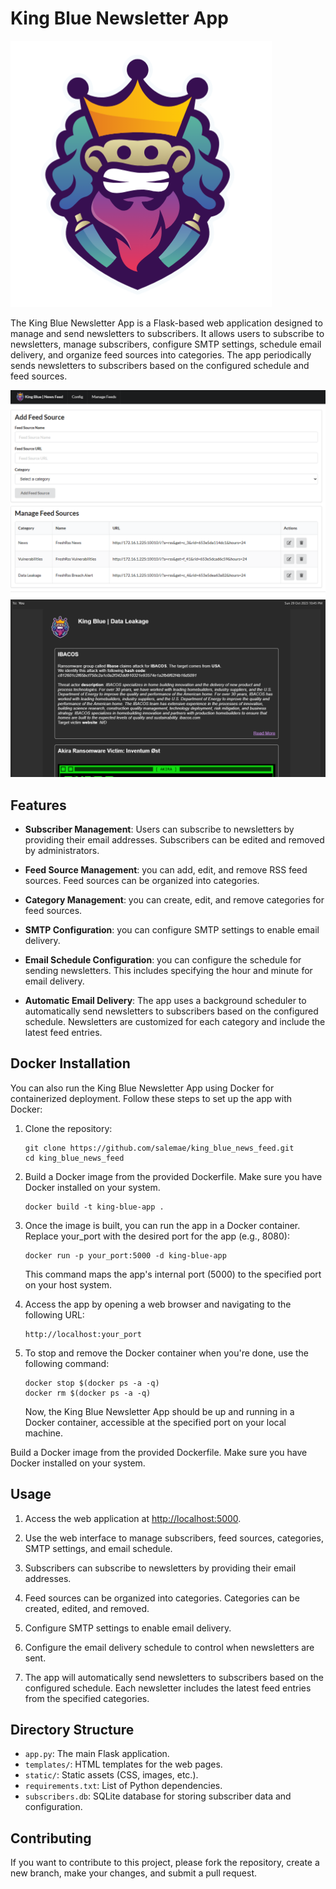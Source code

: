 # King Blue Newsletter App

![Insert Logo Here - Replace with Your App Logo](https://github.com/salemae/king_blue_news_feed/blob/main/static/logo.png)

The King Blue Newsletter App is a Flask-based web application designed to manage and send newsletters to subscribers. It allows users to subscribe to newsletters, manage subscribers, configure SMTP settings, schedule email delivery, and organize feed sources into categories. The app periodically sends newsletters to subscribers based on the configured schedule and feed sources.

![Screenshot 1 - Home Page](https://github.com/salemae/king_blue_news_feed/blob/main/screenshots/Screenshot_2.png)
![Screenshot 2 - Subscriber Management](https://github.com/salemae/king_blue_news_feed/blob/main/screenshots/Screenshot_3.png)

## Features

- **Subscriber Management**: Users can subscribe to newsletters by providing their email addresses. Subscribers can be edited and removed by administrators.

- **Feed Source Management**: you can add, edit, and remove RSS feed sources. Feed sources can be organized into categories.

- **Category Management**: you can create, edit, and remove categories for feed sources.

- **SMTP Configuration**: you can configure SMTP settings to enable email delivery.

- **Email Schedule Configuration**: you can configure the schedule for sending newsletters. This includes specifying the hour and minute for email delivery.

- **Automatic Email Delivery**: The app uses a background scheduler to automatically send newsletters to subscribers based on the configured schedule. Newsletters are customized for each category and include the latest feed entries.


## Docker Installation

You can also run the King Blue Newsletter App using Docker for containerized deployment. Follow these steps to set up the app with Docker:

1. Clone the repository:

   ```shell
   git clone https://github.com/salemae/king_blue_news_feed.git
   cd king_blue_news_feed
   ```

2. Build a Docker image from the provided Dockerfile. Make sure you have Docker installed on your system.

   ```shell
   docker build -t king-blue-app .
   ```

3. Once the image is built, you can run the app in a Docker container. Replace your_port with the desired port for the app (e.g., 8080):

   ```shell
   docker run -p your_port:5000 -d king-blue-app
   ```

   This command maps the app's internal port (5000) to the specified port on your host system.

4. Access the app by opening a web browser and navigating to the following URL:

   ```shell
   http://localhost:your_port
   ```

5. To stop and remove the Docker container when you're done, use the following command:

   ```shell
   docker stop $(docker ps -a -q)
   docker rm $(docker ps -a -q)
   ```
    Now, the King Blue Newsletter App should be up and running in a Docker container, accessible at the specified port on your local machine.


Build a Docker image from the provided Dockerfile. Make sure you have Docker installed on your system.

## Usage

1. Access the web application at [http://localhost:5000](http://localhost:5000).

2. Use the web interface to manage subscribers, feed sources, categories, SMTP settings, and email schedule.

3. Subscribers can subscribe to newsletters by providing their email addresses.

4. Feed sources can be organized into categories. Categories can be created, edited, and removed.

5. Configure SMTP settings to enable email delivery.

6. Configure the email delivery schedule to control when newsletters are sent.

7. The app will automatically send newsletters to subscribers based on the configured schedule. Each newsletter includes the latest feed entries from the specified categories.

## Directory Structure

- `app.py`: The main Flask application.
- `templates/`: HTML templates for the web pages.
- `static/`: Static assets (CSS, images, etc.).
- `requirements.txt`: List of Python dependencies.
- `subscribers.db`: SQLite database for storing subscriber data and configuration.

## Contributing

If you want to contribute to this project, please fork the repository, create a new branch, make your changes, and submit a pull request.
